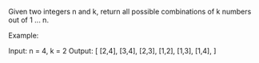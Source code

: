 Given two integers n and k, return all possible combinations of k numbers out of 1 ... n.

Example:


Input:&nbsp;n = 4, k = 2
Output:
[
  [2,4],
  [3,4],
  [2,3],
  [1,2],
  [1,3],
  [1,4],
]

